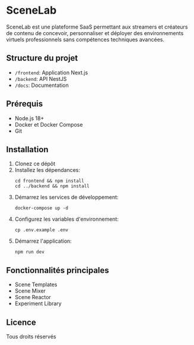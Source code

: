 # SceneLab

SceneLab est une plateforme SaaS permettant aux streamers et créateurs de contenu de concevoir, personnaliser et déployer des environnements virtuels professionnels sans compétences techniques avancées.

## Structure du projet

- `/frontend`: Application Next.js
- `/backend`: API NestJS
- `/docs`: Documentation

## Prérequis

- Node.js 18+
- Docker et Docker Compose
- Git

## Installation

1. Clonez ce dépôt
2. Installez les dépendances:
   ```
   cd frontend && npm install
   cd ../backend && npm install
   ```
3. Démarrez les services de développement:
   ```
   docker-compose up -d
   ```
4. Configurez les variables d'environnement:
   ```
   cp .env.example .env
   ```
5. Démarrez l'application:
   ```
   npm run dev
   ```

## Fonctionnalités principales

- Scene Templates
- Scene Mixer
- Scene Reactor
- Experiment Library

## Licence

Tous droits réservés
